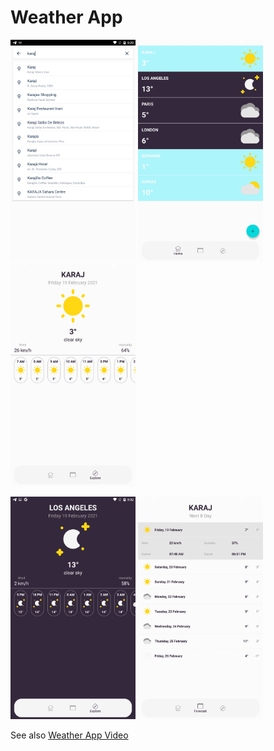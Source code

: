 # Weather App
<p float="left">
  <img src="images/image-1.png" width="200">
  <img src="images/image-2.png" width="200">
  <img src="images/image-3.png" width="200">
</p>
<p float="left">
  <img src="images/image-4.png" width="200">
  <img src="images/image-5.png" width="200">
</p>
  
  See also [Weather App Video](https://www.youtube.com/watch?v=ZX9Vd_J90is)
